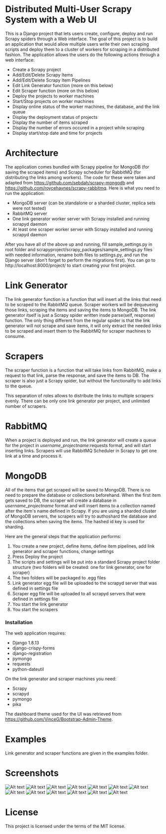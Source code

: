 # Distributed Multi-User Scrapy System with a Web UI

This is a Django project that lets users create, configure, deploy and run Scrapy spiders through a Web interface. The goal of this project is to build an application that would allow multiple users write their own scraping scripts and deploy them to a cluster of workers for scraping in a distributed fashion. The application allows the users do the following actions through a web interface:

  - Create a Scrapy project
  - Add/Edit/Delete Scrapy Items
  - Add/Edit/Delete Scrapy Item Pipelines
  - Edit Link Generator function (more on this below)
  - Edit Scraper function (more on this below)
  - Deploy the projects to worker machines
  - Start/Stop projects on worker machines
  - Display online status of the worker machines, the database, and the link queue
  - Display the deployment status of projects
  - Display the number of items scraped
  - Display the number of errors occured in a project while scraping
  - Display start/stop date and time for projects

# Architecture

The application comes bundled with Scrapy pipeline for MongoDB (for saving the scraped items) and Scrapy scheduler for RabbitMQ (for distributing the links among workers). The code for these were taken and adapted from https://github.com/sebdah/scrapy-mongodb and https://github.com/roycehaynes/scrapy-rabbitmq. Here is what you need to run the application: 
  - MongoDB server (can be standalone or a sharded cluster, replica sets were not tested)
  - RabbitMQ server
  - One link generator worker server with Scrapy installed and running scrapyd daemon
  - At least one scraper worker server with Scrapy installed and running scrapyd daemon

After you have all of the above up and running, fill sample_settings.py in root folder and  scrapyproject/scrapy_packages/sample_settings.py files with needed information, rename both files to settings.py, and run the Django server (don't forget to perform the migrations first). You can go to http://localhost:8000/project/ to start creating your first project.

# Link Generator

The link generator function is a function that will insert all the links that need to be scraped to the RabbitMQ queue. Scraper workers will be dequeueing those links, scraping the items and saving the items to MongoDB. The link generator itself is just a Scrapy spider written insde parse(self, response) function. The only thing different from the regular spider is that the link generator will not scrape and save items, it will only extract the needed links to be scraped and insert them to the RabbitMQ for scraper machines to consume.

# Scrapers

The scraper function is a function that will take links from RabbitMQ, make a request to that link, parse the response, and save the items to DB. The scraper is also just a Scrapy spider, but without the functionality to add links to the queue.

This separation of roles allows to distribute the links to multiple scrapers evenly. There can be only one link generator per project, and unlimited number of scrapers.

# RabbitMQ

When a project is deployed and run, the link generator will create a queue for the project in *username_projectname*:requests format, and will start inserting links. Scrapers will use RabbitMQ Scheduler in Scrapy to get one link at a time and process it. 

# MongoDB

All of the items that get scraped will be saved to MongoDB. There is no need to prepare the database or collections beforehand. When the first item gets saved to DB, the scraper will create a database in *username_projectname* format and will insert items to a collection named after the item's name defined in Scrapy. If you are using a sharded cluster of MongoDB servers, the scrapers will try to authoshard the database and the collections when saving the items. The hashed id key is used for sharding.

Here are the general steps that the application performs:
1. You create a new project, define items, define item pipelines, add link generator and scraper functions, change settings
2. Press Deploy the project
3. The scripts and settings will be put into a standard Scrapy project folder structure (two folders will be created: one for link generator, one for scraper)
4. The two folders will be packaged to .egg files
5. Link generator egg file will be uploaded to the scrapyd server that was defined in settings file
6. Scraper egg file will be uploaded to all scrapyd servers that were defined in settings file
7. You start the link generator
8. You start the scrapers

### Installation

The web application requires:
- Django 1.8.13 
- django-crispy-forms
- django-registration
- pymongo
- requests
- python-dateutil

On the link generator and scraper machines you need:
- Scrapy
- scrapyd
- pymongo
- pika

The dashboard theme used for the UI was retrieved from https://github.com/VinceG/Bootstrap-Admin-Theme. 

# Examples

Link generator and scraper functions are given in the examples folder.

# Screenshots

![Alt text](/screenshots/registration.png?raw=true "Registration page")
![Alt text](/screenshots/main_page.png?raw=true "Main page")
![Alt text](/screenshots/main_page_project.png?raw=true "Main page")
![Alt text](/screenshots/new_project.png?raw=true "New project")
![Alt text](/screenshots/manage_project.png?raw=true "Manage project")
![Alt text](/screenshots/additem.png?raw=true "Add item")
![Alt text](/screenshots/itemslist.png?raw=true "List of items")
![Alt text](/screenshots/addpipeline.png?raw=true "Add pipeline function")
![Alt text](/screenshots/pipelinelist.png?raw=true "List of pipeline functions")
![Alt text](/screenshots/addlinkgen.png?raw=true "Link generator")
![Alt text](/screenshots/addscraper.png?raw=true "Scraper")
![Alt text](/screenshots/deployment.png?raw=true "Project deployment")
![Alt text](/screenshots/main_page_scraped.png?raw=true "Main page")

# License

This project is licensed under the terms of the MIT license.
